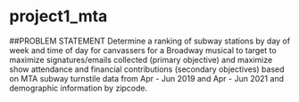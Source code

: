 # project1_mta
##PROBLEM STATEMENT
Determine a ranking of subway stations
by day of week and time of day
for canvassers for a Broadway musical to target
to maximize signatures/emails collected (primary objective)
and maximize show attendance and financial contributions (secondary objectives)
based on MTA subway turnstile data from Apr - Jun 2019 and Apr - Jun 2021
and demographic information by zipcode.
